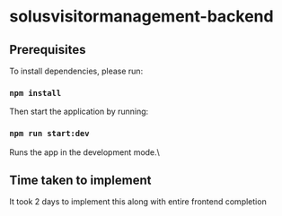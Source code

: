 # solusvisitormanagement-backend

## Prerequisites

To install dependencies, please run:

### `npm install`

Then start the application by running:

### `npm run start:dev`

Runs the app in the development mode.\

## Time taken to implement

It took 2 days to implement this along with entire frontend completion
